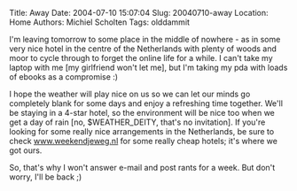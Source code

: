Title: Away
Date: 2004-07-10 15:07:04
Slug: 20040710-away
Location: Home
Authors: Michiel Scholten
Tags: olddammit

<p>I'm leaving tomorrow to some place in the middle of nowhere - as in some very nice hotel in the centre of the Netherlands with plenty of woods and moor to cycle through to forget the online life for a while. I can't take my laptop with me [my girlfriend won't let me], but I'm taking my pda with loads of ebooks as a compromise :)</p>
<p>I hope the weather will play nice on us so we can let our minds go completely blank for some days and enjoy a refreshing time together. We'll be staying in a 4-star hotel, so the environment will be nice too when we get a day of rain [no, $WEATHER_DEITY, that's no invitation]. If you're looking for some really nice arrangements in the Netherlands, be sure to check <a href="http://www.weekendjeweg.nl/">www.weekendjeweg.nl</a> for some really cheap hotels; it's where we got ours.</p>
<p>So, that's why I won't answer e-mail and post rants for a week. But don't worry, I'll be back ;)</p>
